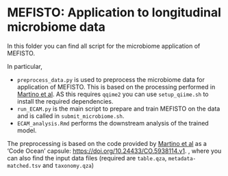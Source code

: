 # MEFISTO: Application to longitudinal microbiome data


In this folder you can find all script for the microbiome application of MEFISTO.

In particular,

* `preprocess_data.py` is used to preprocess the microbiome data for application of MEFISTO. This is based on the processing performed in [Martino et al](https://www.nature.com/articles/s41587-020-0660-7). AS this requires `qqime2` you can use `setup_qiime.sh` to install the required dependencies.
* `run_ECAM.py` is the main script to prepare and train MEFISTO on the data and is called in `submit_microbiome.sh`.
* `ECAM_analysis.Rmd` performs the downstream analysis of the trained model.

The preprocessing is based on the code provided by [Martino et al](https://www.nature.com/articles/s41587-020-0660-7) as a ‘Code Ocean’ capsule: https://doi.org/10.24433/CO.5938114.v1. , where you can also find the input data files (required are `table.qza`, `metadata-matched.tsv` and `taxonomy.qza`)